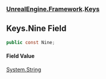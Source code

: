### [UnrealEngine.Framework](./UnrealEngine-Framework.md 'UnrealEngine.Framework').[Keys](./Keys.md 'UnrealEngine.Framework.Keys')
## Keys.Nine Field
  
```csharp
public const Nine;
```
#### Field Value
[System.String](https://docs.microsoft.com/en-us/dotnet/api/System.String 'System.String')  
